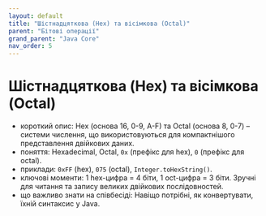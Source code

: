 ```yaml
---
layout: default
title: "Шістнадцяткова (Hex) та вісімкова (Octal)"
parent: "Бітові операції"
grand_parent: "Java Core"
nav_order: 5
---
```


# Шістнадцяткова (Hex) та вісімкова (Octal)

*   короткий опис: Hex (основа 16, 0-9, A-F) та Octal (основа 8, 0-7) – системи числення, що використовуються для компактнішого представлення двійкових даних.
*   поняття: Hexadecimal, Octal, `0x` (префікс для hex), `0` (префікс для octal).
*   приклади: `0xFF` (hex), `075` (octal), `Integer.toHexString()`.
*   ключові моменти: 1 hex-цифра = 4 біти, 1 oct-цифра = 3 біти. Зручні для читання та запису великих двійкових послідовностей.
*   що важливо знати на співбесіді: Навіщо потрібні, як конвертувати, їхній синтаксис у Java.
